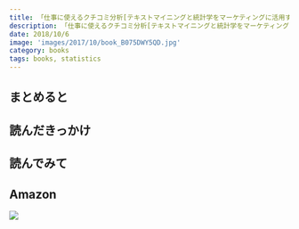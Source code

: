 ```yaml
---
title: 「仕事に使えるクチコミ分析[テキストマイニングと統計学をマーケティングに活用する]」を読みました
description: 「仕事に使えるクチコミ分析[テキストマイニングと統計学をマーケティングに活用する]」を読みました
date: 2018/10/6
image: 'images/2017/10/book_B075DWY5QD.jpg'
category: books
tags: books, statistics
---
```


## まとめると

## 読んだきっかけ

## 読んでみて

## Amazon

[![](http://images-jp.amazon.com/images/P/B075DWY5QD.09.MAIN._SCLZZZZZZZ_.jpg)](https://www.amazon.co.jp/dp/B075DWY5QD/)
